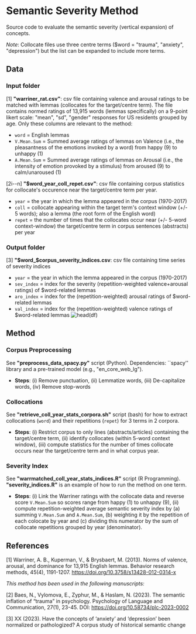 # Semantic Severity Method
Source code to evaluate the semantic severity (vertical expansion) of concepts. 

*Note*: Collocate files use three centre terms ($word = "trauma", "anxiety", "depression") but the list can be expanded to include more terms. 

## Data

### Input folder

[1] **"warriner_rat.csv"**: csv file containing valence and arousal ratings to be matched with lemmas (collocates for the target/centre term). The file contains normed ratings of 13,915 words (lemmas specifically) on a 9-point likert scale: "mean", "sd", "gender" responses for US residents grouped by age. Only these columns are relevant to the method:
- `word` = English lemmas
- `V.Mean.Sum` = Summed average ratings of lemmas on Valence (i.e., the pleasantness of the emotions invoked by a word) from happy (9) to unhappy (1) 
- `A.Mean.Sum` = Summed average ratings of lemmas on Arousal (i.e., the intensity of emotion provoked by a stimulus) from aroused (9) to calm/unaroused (1) 

[2i--n] **"$word_year_coll_repet.csv"**: csv file containing corpus statistics for collocate's occurence near the target/centre term per year. 
- `year` = the year in which the lemma appeared in the corpus (1970-2017)
- `coll` = collocate appearing within the target term's context window (+/- 5 words); also a lemma (the root form of the English word)
- `repet` = the number of times that the collocates occur near (+/- 5-word context-window) the target/centre term in corpus sentences (abstracts) per year

### Output folder

[3] **"$word_$corpus_severity_indices.csv**: csv file containing time series of severity indices
- `year` = the year in which the lemma appeared in the corpus (1970-2017)
- `sev_index` = index for the severity (repetition-weighted valence+arousal ratings) of $word-related lemmas
- `aro_index` = index for the (repetition-weighted) arousal ratings of $word-related lemmas
- `val_index` = index for the (repetition-weighted) valence ratings of $word-related lemmas
![head(df)](https://user-images.githubusercontent.com/58921702/174312003-82dc3a7b-8780-4a5c-9fec-d4743163d2c3.PNG)

## Method

### Corpus Preprocessing
See **"preprocess_data_spacy.py"** script (Python). Dependencies: ``spacy'' library and a pre-trained model (e.g., "en_core_web_lg"). 
- **Steps**: (i) Remove punctuation, (ii) Lemmatize words, (iii) De-capitalize words, (iv) Remove stop-words

### Collocations
See **"retrieve_coll_year_stats_corpora.sh"** script (bash) for how to extract collocations (`word`) and their repetitions (`repet`) for 3 terms in 2 corpora.
- **Steps**: (i) Restrict corpus to only lines (abstracts/articles) containing the target/centre term, (ii) identify collocates (within 5-word context window), (iii) compute statistics for the number of times collocate occurs near the target/centre term and in what corpus year.

### Severity Index
See **"warrmatched_coll_year_stats_indices.R"** script (R Programming). **"severity_indices.R"** is an example of how to run the method on one term.
- **Steps**: (i) Link the Warriner ratings with the collocate data and reverse score `V.Mean.Sum` so scores range from happy (1) to unhappy (9), (ii) compute repetition-weighted average semantic severity index by (a) summing `V.Mean.Sum` and `A.Mean.Sum`, (b) weighting it by the repetition of each colocate by year and (c) dividing this numerator by the sum of collocate repetitions grouped by year (denominator).

## References

[1] Warriner, A. B., Kuperman, V., & Brysbaert, M. (2013). Norms of valence, arousal, and dominance for 13,915 English lemmas. Behavior research methods, 45(4), 1191-1207. https://doi.org/10.3758/s13428-012-0314-x

*This method has been used in the following manuscripts:* 

[2] Baes, N., Vylomova, E., Zyphur, M., & Haslam, N. (2023). The semantic inflation of “trauma” in psychology. Psychology of Language and Communication, 27(1), 23-45. DOI: https://doi.org/10.58734/plc-2023-0002

[3] XX (2023). Have the concepts of ‘anxiety’ and ‘depression’ been normalized or pathologized? A corpus study of historical semantic change
